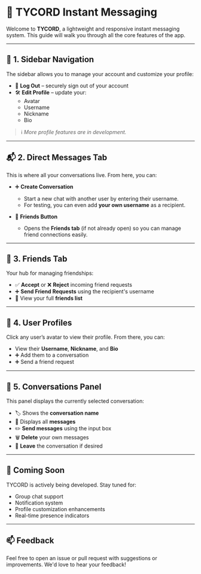 # 💬 TYCORD Instant Messaging

Welcome to **TYCORD**, a lightweight and responsive instant messaging system. This guide will walk you through all the core features of the app.

---

## 🧭 1. Sidebar Navigation

The sidebar allows you to manage your account and customize your profile:

- 🔐 **Log Out** – securely sign out of your account  
- 🛠️ **Edit Profile** – update your:
  - Avatar
  - Username
  - Nickname
  - Bio

> ℹ️ *More profile features are in development.*

---

## 📬 2. Direct Messages Tab

This is where all your conversations live. From here, you can:

- ➕ **Create Conversation**  
  - Start a new chat with another user by entering their username.  
  - For testing, you can even add **your own username** as a recipient.
  
- 👥 **Friends Button**  
  - Opens the **Friends tab** (if not already open) so you can manage friend connections easily.

---

## 👫 3. Friends Tab

Your hub for managing friendships:

- ✅ **Accept** or ❌ **Reject** incoming friend requests  
- ➕ **Send Friend Requests** using the recipient's username  
- 👥 View your full **friends list**

---

## 👤 4. User Profiles

Click any user’s avatar to view their profile. From there, you can:

- View their **Username**, **Nickname**, and **Bio**  
- ➕ Add them to a conversation  
- ➕ Send a friend request

---

## 💭 5. Conversations Panel

This panel displays the currently selected conversation:

- 🏷️ Shows the **conversation name**
- 💬 Displays all **messages**
- ✏️ **Send messages** using the input box  
- 🗑️ **Delete** your own messages  
- 🚪 **Leave** the conversation if desired

---

## 🚧 Coming Soon

TYCORD is actively being developed. Stay tuned for:

- Group chat support  
- Notification system  
- Profile customization enhancements  
- Real-time presence indicators

---

## 📫 Feedback

Feel free to open an issue or pull request with suggestions or improvements. We'd love to hear your feedback!
